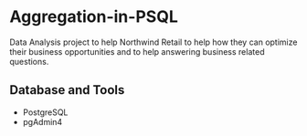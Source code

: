 # Aggregation-in-PSQL
 Data Analysis project to help Northwind Retail to help how they can optimize their business opportunities and to help answering business related questions.

## Database and Tools
+ PostgreSQL
+ pgAdmin4
